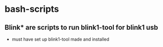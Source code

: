 # bash-scripts

## Blink* are scripts to run blink1-tool for blink1 usb
- must have set up blink1-tool made and installed